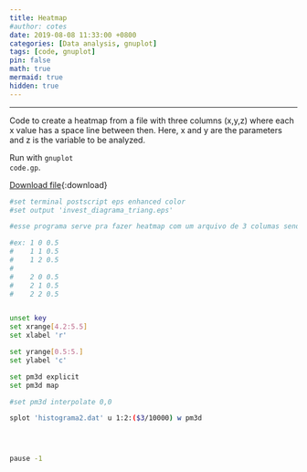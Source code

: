 ```yaml
---
title: Heatmap
#author: cotes
date: 2019-08-08 11:33:00 +0800
categories: [Data analysis, gnuplot]
tags: [code, gnuplot]
pin: false
math: true
mermaid: true
hidden: true
---
```



<hr>

Code to create a heatmap from a file with three columns (x,y,z) where each x value has a space line between then. Here, x and y are the parameters and z is the variable to be analyzed.

Run with <code class="language-plaintext highlighter-rouge">gnuplot code.gp</code>.

[Download file](/files/scripts/data_analysis/heatmap2.gp){:download}


```bash
#set terminal postscript eps enhanced color
#set output 'invest_diagrama_triang.eps'

#esse programa serve pra fazer heatmap com um arquivo de 3 columas sendo (x,y,z) e cada valor de x é separado por uma linha em branco

#ex: 1 0 0.5
#    1 1 0.5
#    1 2 0.5
#
#    2 0 0.5
#    2 1 0.5
#    2 2 0.5


unset key
set xrange[4.2:5.5]
set xlabel 'r'

set yrange[0.5:5.]
set ylabel 'c'

set pm3d explicit
set pm3d map

#set pm3d interpolate 0,0

splot 'histograma2.dat' u 1:2:($3/10000) w pm3d




pause -1
```
